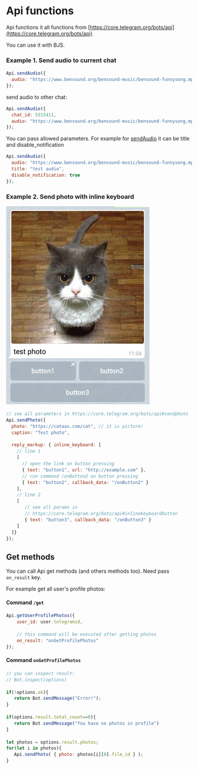 # Api functions

Api functions it all functions from [https://core.telegram.org/bots/api](https://core.telegram.org/bots/api)

You can use it with BJS. 

### **Example 1.** Send audio to current chat

```javascript
Api.sendAudio({
  audio: "https://www.bensound.org/bensound-music/bensound-funnysong.mp3"
});

```

send audio to other chat: 

```javascript
Api.sendAudio({
  chat_id: 5515411,
  audio: "https://www.bensound.org/bensound-music/bensound-funnysong.mp3"
});

```



You can pass allowed parameters. For example for [sendAudio](https://core.telegram.org/bots/api#sendaudio) it can be title and disable\_notification

```javascript
Api.sendAudio({
  audio: "https://www.bensound.org/bensound-music/bensound-funnysong.mp3"
  title: "test audio",
  disable_notification: true
});
```

### **Example 2.** Send photo with inline keyboard

![](../.gitbook/assets/image%20%2823%29.png)

```javascript
// see all parameters in https://core.telegram.org/bots/api#sendphoto
Api.sendPhoto({
  photo: "https://cataas.com/cat", // it is picture!
  caption: "Test photo",

  reply_markup: { inline_keyboard: [
    // line 1
    [
      // open the link on button pressing
      { text: "button1", url: "http://example.com" },
      // run command /onButton2 on button pressing
      { text: "button2", callback_data: "/onButton2" }
    ],
    // line 2
    [
       // see all params in
       // https://core.telegram.org/bots/api#inlinekeyboardbutton
       { text: "button3", callback_data: "/onButton3" }
    ]
  ]}
});
```

## Get methods

You can call Api get methods \(and others methods too\). Need pass `on_result` key. 

For example get all user's profile photos:

#### Command `/get`

```javascript
Api.getUserProfilePhotos({
    user_id: user.telegramid,
    
    // this command will be executed after getting photos
    on_result: "onGetProfilePhotos"
});
```

#### 

#### Command `onGetProfilePhotos`

```javascript
// you can inspect result:
// Bot.inspect(options) 

if(!options.ok){
   return Bot.sendMessage("Error!");
}

if(options.result.total_count==0){
   return Bot.sendMessage("You have no photos in profile")
}

let photos = options.result.photos;
for(let i in photos){
   Api.sendPhoto( { photo: photos[i][0].file_id } );
}

```





